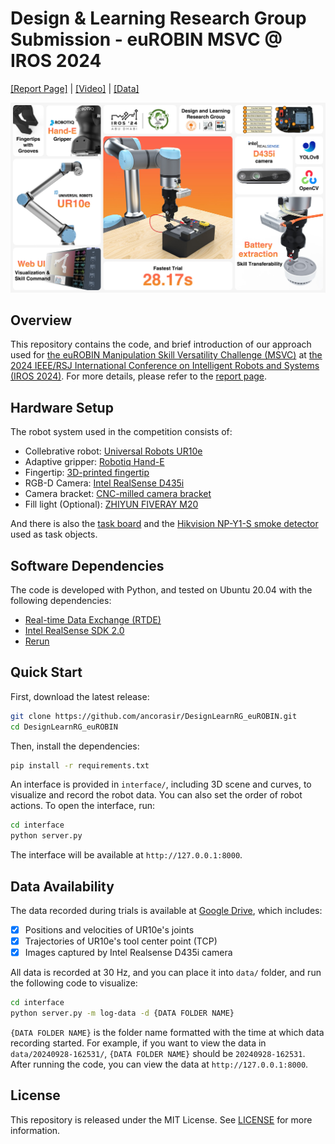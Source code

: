 # Design & Learning Research Group Submission - euROBIN MSVC @ IROS 2024

[[Report Page]](https://msvc-dlrg.github.io) | [[Video]](https://youtu.be/6FlQ3zCi53w) | [[Data]](https://drive.google.com/drive/folders/1yhIDuubmL7S85B2c-S1hvZppHv4G-Wow?usp=sharing)

![Teaser Image](assets/images/teaser.jpg)

## Overview

This repository contains the code, and brief introduction of our approach used for [the euROBIN Manipulation Skill Versatility Challenge (MSVC)](https://sites.google.com/view/eurobin-msvc/) at [the 2024 IEEE/RSJ International Conference on Intelligent Robots and Systems (IROS 2024)](https://iros2024-abudhabi.org/). For more details, please refer to the [report page](https://msvc-dlrg.github.io).

## Hardware Setup

The robot system used in the competition consists of:

- Collebrative robot: [Universal Robots UR10e](https://www.universal-robots.com/products/ur10-robot/)
- Adaptive gripper: [Robotiq Hand-E](https://robotiq.com/products/adaptive-grippers#Hand-E)
- Fingertip: [3D-printed fingertip](https://cad.onshape.com/documents/43edc50e275c72eace7a4839)
- RGB-D Camera: [Intel RealSense D435i](https://www.intelrealsense.com/depth-camera-d435i/)
- Camera bracket: [CNC-milled camera bracket](https://cad.onshape.com/documents/01d4267b0af8aab9d6acb1ab)
- Fill light (Optional): [ZHIYUN FIVERAY M20](https://www.zhiyun-tech.com/en/product/detail/867)

And there is also the [task board](docs/task_board.pdf) and the [Hikvision NP-Y1-S smoke detector](https://detail.tmall.com/item.htm?id=654643896582) used as task objects.

## Software Dependencies

The code is developed with Python, and tested on Ubuntu 20.04 with the following dependencies:

- [Real-time Data Exchange (RTDE)](https://www.universal-robots.com/articles/ur/interface-communication/real-time-data-exchange-rtde-guide/)
- [Intel RealSense SDK 2.0](https://www.intelrealsense.com/sdk-2/)
- [Rerun](https://rerun.io/)

## Quick Start

First, download the latest release:

```bash
git clone https://github.com/ancorasir/DesignLearnRG_euROBIN.git
cd DesignLearnRG_euROBIN
```

Then, install the dependencies:

```bash
pip install -r requirements.txt
```

An interface is provided in `interface/`, including 3D scene and curves, to visualize and record the robot data. You can also set the order of robot actions. To open the interface, run:

```bash
cd interface
python server.py
```

The interface will be available at `http://127.0.0.1:8000`.

## Data Availability

The data recorded during trials is available at [Google Drive](https://drive.google.com/drive/folders/1yhIDuubmL7S85B2c-S1hvZppHv4G-Wow?usp=sharing), which includes:

- [x] Positions and velocities of UR10e's joints
- [x] Trajectories of UR10e's tool center point (TCP)
- [x] Images captured by Intel Realsense D435i camera

All data is recorded at 30 Hz, and you can place it into `data/` folder, and run the following code to visualize:

```bash
cd interface
python server.py -m log-data -d {DATA FOLDER NAME}
```

`{DATA FOLDER NAME}` is the folder name formatted with the time at which data recording started. For example, if you want to view the data in `data/20240928-162531/`, `{DATA FOLDER NAME}` should be `20240928-162531`. After running the code, you can view the data at `http://127.0.0.1:8000`.

## License

This repository is released under the MIT License. See [LICENSE](LICENSE) for more information.
